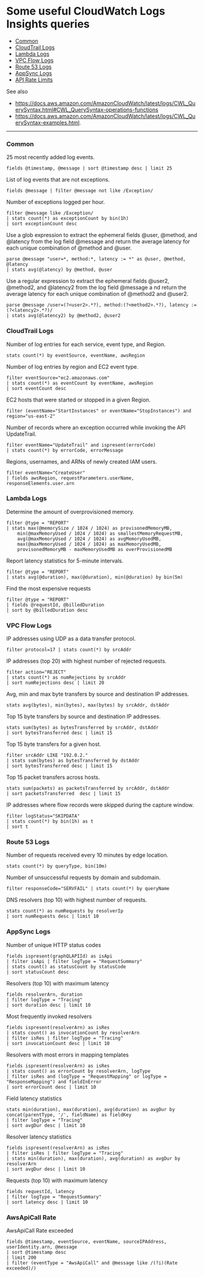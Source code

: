 # Some useful CloudWatch Logs Insights queries

- [Common](#common)
- [CloudTrail Logs](#cloudtrail-logs)
- [Lambda Logs](#lambda-logs)
- [VPC Flow Logs](#vpc-flow-logs)
- [Route 53 Logs](#route-53-logs)
- [AppSync Logs](#appsync-logs)
- [API Rate Limits](#awsapicall-rate)

See also 
- https://docs.aws.amazon.com/AmazonCloudWatch/latest/logs/CWL_QuerySyntax.html#CWL_QuerySyntax-operations-functions
- https://docs.aws.amazon.com/AmazonCloudWatch/latest/logs/CWL_QuerySyntax-examples.html. 

---

### Common

25 most recently added log events.
```
fields @timestamp, @message | sort @timestamp desc | limit 25
```

List of log events that are not exceptions.
```
fields @message | filter @message not like /Exception/
```

Number of exceptions logged per hour.
```
filter @message like /Exception/ 
| stats count(*) as exceptionCount by bin(1h)
| sort exceptionCount desc
```

Use a glob expression to extract the ephemeral fields @user, @method, and @latency from the log field @message and
return the average latency for each unique combination of @method and @user.
```
parse @message "user=*, method:*, latency := *" as @user, @method, @latency 
| stats avg(@latency) by @method, @user
```

Use a regular expression to extract the ephemeral fields @user2, @method2, and @latency2 from the log field @message a
nd return the average latency for each unique combination of @method2 and @user2.
```
parse @message /user=(?<user2>.*?), method:(?<method2>.*?), latency := (?<latency2>.*?)/ 
| stats avg(@latency2) by @method2, @user2
```

### CloudTrail Logs

Number of log entries for each service, event type, and Region.
```
stats count(*) by eventSource, eventName, awsRegion
```

Number of log entries by region and EC2 event type.
```
filter eventSource="ec2.amazonaws.com"
| stats count(*) as eventCount by eventName, awsRegion
| sort eventCount desc
```

EC2 hosts that were started or stopped in a given Region.
```
filter (eventName="StartInstances" or eventName="StopInstances") and region="us-east-2"
```

Number of records where an exception occurred while invoking the API UpdateTrail.
```
filter eventName="UpdateTrail" and ispresent(errorCode)
| stats count(*) by errorCode, errorMessage
```

Regions, usernames, and ARNs of newly created IAM users.
```
filter eventName="CreateUser"
| fields awsRegion, requestParameters.userName, responseElements.user.arn
```

### Lambda Logs

Determine the amount of overprovisioned memory.
```
filter @type = "REPORT"
| stats max(@memorySize / 1024 / 1024) as provisonedMemoryMB,
    min(@maxMemoryUsed / 1024 / 1024) as smallestMemoryRequestMB,
    avg(@maxMemoryUsed / 1024 / 1024) as avgMemoryUsedMB,
    max(@maxMemoryUsed / 1024 / 1024) as maxMemoryUsedMB,
    provisonedMemoryMB - maxMemoryUsedMB as overProvisionedMB
```

Report latency statistics for 5-minute intervals.
```
filter @type = "REPORT" 
| stats avg(@duration), max(@duration), min(@duration) by bin(5m)
```

Find the most expensive requests
```
filter @type = "REPORT"
| fields @requestId, @billedDuration
| sort by @billedDuration desc
```

### VPC Flow Logs

IP addresses using UDP as a data transfer protocol.
```
filter protocol=17 | stats count(*) by srcAddr
```

IP addresses (top 20) with highest number of rejected requests.
```
filter action="REJECT"
| stats count(*) as numRejections by srcAddr
| sort numRejections desc | limit 20
```

Avg, min and max byte transfers by source and destination IP addresses.
```
stats avg(bytes), min(bytes), max(bytes) by srcAddr, dstAddr
```

Top 15 byte transfers by source and destination IP addresses.
```
stats sum(bytes) as bytesTransferred by srcAddr, dstAddr
| sort bytesTransferred desc | limit 15
```

Top 15 byte transfers for a given host.
```
filter srcAddr LIKE "192.0.2."
| stats sum(bytes) as bytesTransferred by dstAddr
| sort bytesTransferred desc | limit 15
```

Top 15 packet transfers across hosts.
```
stats sum(packets) as packetsTransferred by srcAddr, dstAddr
| sort packetsTransferred  desc | limit 15
```

IP addresses where flow records were skipped during the capture window.
```
filter logStatus="SKIPDATA"
| stats count(*) by bin(1h) as t
| sort t
```

### Route 53 Logs

Number of requests received every 10 minutes by edge location.
```
stats count(*) by queryType, bin(10m)
```

Number of unsuccessful requests by domain and subdomain.
```
filter responseCode="SERVFAIL" | stats count(*) by queryName
```

DNS resolvers (top 10) with highest number of requests.
```
stats count(*) as numRequests by resolverIp
| sort numRequests desc | limit 10
```

### AppSync Logs

Number of unique HTTP status codes
```
fields ispresent(graphQLAPIId) as isApi
| filter isApi | filter logType = "RequestSummary"
| stats count() as statusCount by statusCode
| sort statusCount desc
```

Resolvers (top 10) with maximum latency
```
fields resolverArn, duration
| filter logType = "Tracing"
| sort duration desc | limit 10
```

Most frequently invoked resolvers
```
fields ispresent(resolverArn) as isRes
| stats count() as invocationCount by resolverArn
| filter isRes | filter logType = "Tracing"
| sort invocationCount desc | limit 10
```

Resolvers with most errors in mapping templates
```
fields ispresent(resolverArn) as isRes
| stats count() as errorCount by resolverArn, logType
| filter isRes and (logType = "RequestMapping" or logType = "ResponseMapping") and fieldInError
| sort errorCount desc | limit 10
```

Field latency statistics
```
stats min(duration), max(duration), avg(duration) as avgDur by concat(parentType, '/', fieldName) as fieldKey
| filter logType = "Tracing"
| sort avgDur desc | limit 10
```

Resolver latency statistics
```
fields ispresent(resolverArn) as isRes
| filter isRes | filter logType = "Tracing"
| stats min(duration), max(duration), avg(duration) as avgDur by resolverArn
| sort avgDur desc | limit 10 
```

Requests (top 10) with maximum latency
```
fields requestId, latency
| filter logType = "RequestSummary"
| sort latency desc | limit 10
```


### AwsApiCall Rate

AwsApiCall Rate exceeded
```
fields @timestamp, eventSource, eventName, sourceIPAddress, userIdentity.arn, @message
| sort @timestamp desc
| limit 200
| filter (eventType = "AwsApiCall" and @message like /(?i)(Rate exceeded)/)
```
